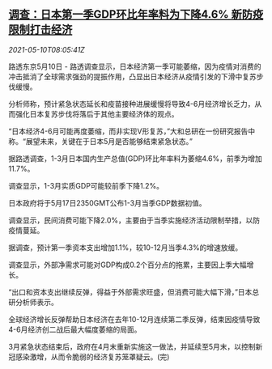 <!--1620635462000-->
[调查：日本第一季GDP环比年率料为下降4.6% 新防疫限制打击经济](https://cn.reuters.com/article/poll-japan-q1-gdp-0510-idCNKBS2CR0N7)
------

<div><i>2021-05-10T08:05:41Z</i></div><p>路透东京5月10日 - 路透调查显示，日本经济第一季可能萎缩，因为疫情对消费的冲击抵消了全球需求强劲的提振作用，凸显出日本经济从疫情引发的下滑中复苏步伐缓慢。</p><p>分析师称，预计紧急状态延长和疫苗接种进展缓慢将导致4-6月经济增长乏力，从而强化日本复苏步伐将落后于其他主要经济体的观点。</p><p>“日本经济4-6月可能再度萎缩，而非实现V形复苏，”大和总研在一份研究报告中称。“展望未来，关键在于日本5月是否能够结束紧急状态。”</p><p>据路透调查，1-3月日本国内生产总值(GDP)环比年率料为萎缩4.6%，前季为增加11.7%。</p><p>调查显示，1-3月实质GDP可能较前季下降1.2%。</p><p>日本政府将于5月17日2350GMT公布1-3月当季GDP数据初值。</p><p>调查显示，民间消费可能下降2.0%，主要由于当季实施经济活动限制举措，以防疫情蔓延。</p><p>据调查，预计第一季资本支出增加1.1%，较10-12月当季4.3%的增速放缓。</p><p>调查显示，外部净需求可能对GDP构成0.2个百分点的拖累，主要因上季大幅增长。</p><p>“出口和资本支出继续反弹，得益于外部需求旺盛，但消费可能大幅下滑，”日本总研分析师表示。</p><p>全球经济增长反弹帮助日本经济在去年10-12月连续第二季反弹，结束因疫情导致4-6月经济创二战后最大幅度萎缩的局面。</p><p>3月紧急状态结束后，政府在4月末重新实施这一做法，并延续至5月末，以控制新冠感染激增，从而令脆弱的经济复苏笼罩疑云。(完)</p>
